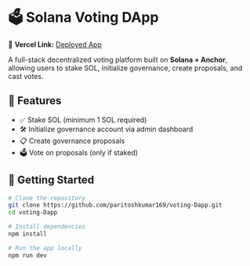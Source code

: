 # 🗳️ Solana Voting DApp

🔗 **Vercel Link:** [Deployed App](https://voting-dapp-three-rose.vercel.app/)

A full-stack decentralized voting platform built on **Solana + Anchor**, allowing users to stake SOL, initialize governance, create proposals, and cast votes.



## 🔑 Features

- ✅ Stake SOL (minimum 1 SOL required)
- 🛠️ Initialize governance account via admin dashboard
- 📋 Create governance proposals
- 🗳️ Vote on proposals (only if staked)

## 🚀 Getting Started

```bash
# Clone the repository
git clone https://github.com/paritoshkumar169/voting-Dapp.git
cd voting-Dapp

# Install dependencies
npm install

# Run the app locally
npm run dev
```
